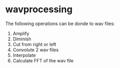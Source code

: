# wavprocessing

The following operations can be donde to wav files:

1. Amplify
2. Diminish
3. Cut from right or left
4. Convolute 2 wav files
5. Interpolate
6. Calculate FFT of the wav file

